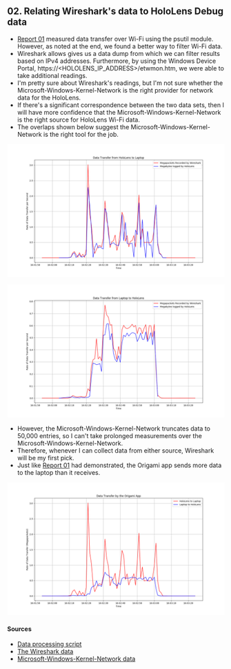 ## 02. Relating Wireshark's data to HoloLens Debug data
* [Report 01](https://github.com/dchege711/Augmented_Reality/blob/master/Quantitative_Research/01_Laptop-as-a-server_and_HoloLens-as-a-display.md) measured data transfer over Wi-Fi using the psutil module. However, as noted at the end, we found a better way to filter Wi-Fi data.
* Wireshark allows gives us a data dump from which we can filter results based on IPv4 addresses. Furthermore, by using the Windows Device Portal, https://<HOLOLENS_IP_ADDRESS>/etwmon.htm, we were able to take additional readings.
* I'm pretty sure about Wireshark's readings, but I'm not sure whether the Microsoft-Windows-Kernel-Network is the right provider for network data for the HoloLens.
* If there's a significant correspondence between the two data sets, then I will have more confidence that the Microsoft-Windows-Kernel-Network is the right source for HoloLens Wi-Fi data.
* The overlaps shown below suggest the Microsoft-Windows-Kernel-Network is the right tool for the job.

![HoloLens_to_Laptop_Comparison](https://github.com/dchege711/Augmented_Reality/blob/master/Images/Wireshark_vs_WDP_HL_to_LP.png)

![Laptop_to_HoloLens_Comparison](https://github.com/dchege711/Augmented_Reality/blob/master/Images/Wireshark_vs_WDP_LP_to_HL.png)

* However, the Microsoft-Windows-Kernel-Network truncates data to 50,000 entries, so I can't take prolonged measurements over the Microsoft-Windows-Kernel-Network.
* Therefore, whenever I can collect data from either source, Wireshark will be my first pick.
* Just like [Report 01](https://github.com/dchege711/Augmented_Reality/blob/master/Quantitative_Research/01_Laptop-as-a-server_and_HoloLens-as-a-display.md) had demonstrated, the Origami app sends more data to the laptop than it receives.

![Data_Transfer_Origami](https://github.com/dchege711/Augmented_Reality/blob/master/Images/Wireshark_Origami.png)

#### Sources
* [Data processing script](https://github.com/dchege711/Augmented_Reality/blob/master/Quantitative_Research/ProcessDataDumps.py)
* [The Wireshark data](https://github.com/dchege711/Augmented_Reality/tree/master/Quantitative_Research/Data_Dumps/Origami_Wireshark.csv)
* [Microsoft-Windows-Kernel-Network data](https://github.com/dchege711/Augmented_Reality/tree/master/Quantitative_Research/Data_Dumps/Origami_Windows_Device_Portal.csv)
